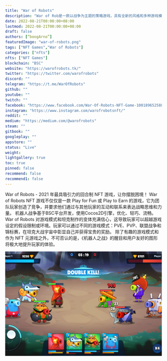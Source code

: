 ```yaml
---
title: "War of Robots"
description: "War of Rob是一款以战争为主题的策略游戏，具有全新的风格和多种游戏模式。拥有超过3年的手机游戏开发经验，我们有"
date: 2022-08-21T00:00:00+08:00
lastmod: 2022-08-21T00:00:00+08:00
draft: false
authors: [“boogArno”]
featuredImage: "war-of-robots.png"
tags: ["NFT Games","War of Robots"]
categories: ["nfts"]
nfts: ["NFT Games"]
blockchain: "BSC"
website: "https://warofrobots.tk/"
twitter: "https://twitter.com/warofrobots"
discord: ""
telegram: "https://t.me/WarOfRobots"
github: ""
youtube: ""
twitch: ""
facebook: "https://www.facebook.com/War-Of-Robots-NFT-Game-100189652588991"
instagram: "https://www.instagram.com/warofrobotsnft/"
reddit: ""
medium: "https://medium.com/@warofrobots"
steam: ""
gitbook: ""
googleplay: ""
appstore: ""
status: "Live"
weight: 
lightgallery: true
toc: true
pinned: false
recommend: false
recommend1: false
---
```

War of Robots - 2021 年最具吸引力的回合制 NFT 游戏，让你摆脱困境！
War of Robots NFT 游戏不仅仅是一款 Play for Fun 或 Play to Earn 的游戏，它为团队玩家创造了竞争，并要求他们通过与其他玩家的互动和联系来表达战略思维和力量。
机器人战争基于BSC平台开发，使用Cocos2D引擎，优化、轻巧、流畅。
War of Robots 对游戏模式和坦克制作的变体充满信心，这导致玩家可以超越游戏设定的假设限制或环境。玩家可以通过不同的游戏模式：PVE、PVP、联盟战争和锦标赛，在坦克大战宇宙中彰显自己并获得宝贵的奖励。
除了有趣的游戏模式和作为 NFT 元游戏之外，不可否认的是，《机器人之战》的醒目和用户友好的图形将极大地提升玩家的体验。

![warofrobots-dapp-games-bsc-image1_81cea6d0ceeae0819035c0838fb7942b](warofrobots-dapp-games-bsc-image1_81cea6d0ceeae0819035c0838fb7942b.png)